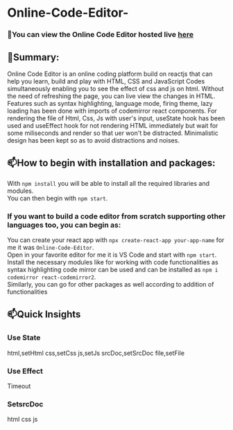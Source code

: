 # Online-Code-Editor-

### 👀You can view the Online Code Editor hosted live [here](https://hansrajrouniyar47.github.io/Online-Code-Editor-)

## 🌱Summary:
Online Code Editor is an online coding platform build on reactjs that can help you learn, build and play with HTML, CSS and JavaScript Codes simultaneously enabling you to see the effect of css and js on html. Without the need of refreshing the page, you can live view the changes in HTML. 
Features such as syntax highlighting, language mode, firing theme, lazy loading  has been done with imports of codemirror react components.
For rendering the file of Html, Css, Js with user's input, useState hook has been used and useEffect hook for not rendering HTML immediately but wait for some miliseconds and render so that uer won't be distracted.
Minimalistic design has been kept so as to avoid distractions and noises.

## 📫How to begin with installation and packages:
With `npm install` you will be able to install all the required libraries and modules.<br>
You can then begin with `npm start`.<br>
### If you want to build a code editor from scratch supporting other languages too, you can begin as:
You can create your react app with `npx create-react-app your-app-name` for me it was `Online-Code-Editor`.<br>
Open in your favorite editor for me it is VS Code  and start with `npm start`.<br>
Install the necessary modules like for working with code functionalities as syntax highlighting code mirror can be used and can be installed as  `npm i codemirror react-codemirror2`.<br>
Similarly, you can go for other packages as well according to addition of functionalities<br>

## 📫Quick Insights 
### Use State
html,setHtml
css,setCss
js,setJs
srcDoc,setSrcDoc
file,setFile

### Use Effect
Timeout

### SetsrcDoc
html
css 
js







